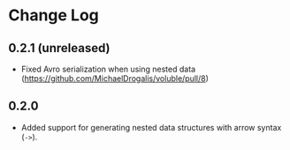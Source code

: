 # Change Log

## 0.2.1 (unreleased)

- Fixed Avro serialization when using nested data (https://github.com/MichaelDrogalis/voluble/pull/8)

## 0.2.0

- Added support for generating nested data structures with arrow syntax (`->`).
